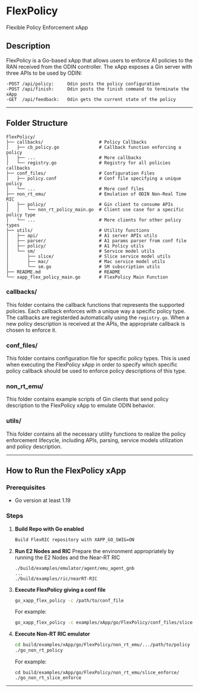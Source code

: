 # FlexPolicy
Flexible Policy Enforcement xApp

## Description

FlexPolicy is a Go-based xApp that allows users to enforce A1 policies to the RAN received from the ODIN controller. The xApp exposes a Gin server with three APIs to be used by ODIN:
```
-POST /api/policy:     Odin posts the policy configuration
-POST /api/finish:     Odin posts the finish command to terminate the xApp
-GET  /api/feedback:   Odin gets the current state of the policy
```

---

## Folder Structure

```
FlexPolicy/
├── callbacks/                     # Policy Callbacks
│   ├── cb_policy.go               # Callback function enforcing a policy
│   ├── ...                        # More callbacks
│   └── registry.go                # Registry for all policies callbacks
├── conf_files/                    # Configuration Files
│   ├── policy.conf                # Conf file specifying a unique policy
│   └── ...                        # More conf files
├── non_rt_emu/                    # Emulation of ODIN Non-Real Time RIC
│   ├── policy/                    # Gin client to consume APIs
│   │   └── non_rt_policy_main.go  # Client use case for a specific policy type
│   └── ...                        # More clients for other policy types
├── utils/                         # Utility functions
│   ├── api/                       # A1 server APIs utils
│   ├── parser/                    # A1 params parser from conf file 
│   ├── policy/                    # A1 Policy utils
│   └── sm/                        # Service model utils
│       ├── slice/                 # Slice service model utils
│       ├── mac/                   # Mac service model utils
│       └── sm.go                  # SM subscription utils
├── README.md                      # README
└── xapp_flex_policy_main.go       # FlexPolicy Main Function
```

### callbacks/

This folder contains the callback functions that represents the supported policies. Each callback enforces with a unique way a specific policy type. The callbacks are registerded automatically using the `registry.go`. When a new policy description is received at the APIs, the appropriate callback is chosen to enforce it.

### conf_files/

This folder contains configuration file for specific policy types. This is used when executing the FlexPolicy xApp in order to specify which specific policy callback should be used to enforce policy descriptions of this type.

### non_rt_emu/

This folder contains example scripts of Gin clients that send policy description to the FlexPolicy xApp to emulate ODIN behavior.

### utils/

This folder contains all the necessary utility functions to realize the policy enforcement lifecycle, including APIs, parsing, service models utilization and policy description.

---

## How to Run the FlexPolicy xApp

### Prerequisites

- Go version at least 1.19

### Steps

1. **Build Repo with Go enabled**
    ```bash
    Build FlexRIC repository with XAPP_GO_SWIG=ON
    ```

2. **Run E2 Nodes and RIC**
    Prepare the environment appropriately by running the E2 Nodes and the Near-RT RIC
    ```
    ./build/examples/emulator/agent/emu_agent_gnb
    ...
    ./build/examples/ric/nearRT-RIC 
    ```

3. **Execute FlexPolicy giving a conf file**
    ```bash
    go_xapp_flex_policy -c /path/to/conf_file
    ```

    For example:
    ```bash
    go_xapp_flex_policy -c examples/xApp/go/FlexPolicy/conf_files/slice_enforce.conf 
    ```
4. **Execute Non-RT RIC emulator**
    ```bash
    cd build/examples/xApp/go/FlexPolicy/non_rt_emu/.../path/to/policy
    ./go_non_rt_policy 
    ```

    For example:
    ```
    cd build/examples/xApp/go/FlexPolicy/non_rt_emu/slice_enforce/
    ./go_non_rt_slice_enforce 
    ```

---

